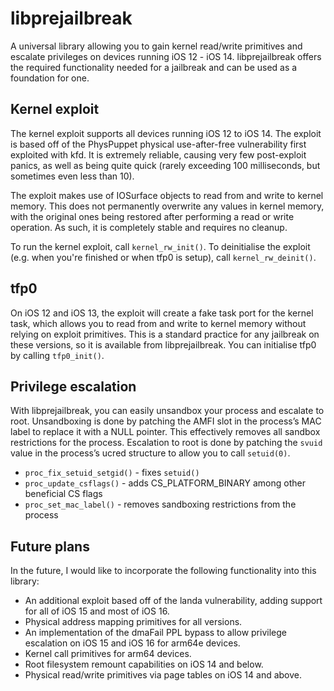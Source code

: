 # libprejailbreak

A universal library allowing you to gain kernel read/write primitives and escalate privileges on devices running iOS 12 - iOS 14. libprejailbreak offers the required functionality needed for a jailbreak and can be used as a foundation for one.

## Kernel exploit
The kernel exploit supports all devices running iOS 12 to iOS 14. The exploit is based off of the PhysPuppet physical use-after-free vulnerability first exploited with kfd. It is extremely reliable, causing very few post-exploit panics, as well as being quite quick (rarely exceeding 100 milliseconds, but sometimes even less than 10).

The exploit makes use of IOSurface objects to read from and write to kernel memory. This does not permanently overwrite any values in kernel memory, with the original ones being restored after performing a read or write operation. As such, it is completely stable and requires no cleanup.

To run the kernel exploit, call `kernel_rw_init()`. To deinitialise the exploit (e.g. when you're finished or when tfp0 is setup), call `kernel_rw_deinit()`.

## tfp0
On iOS 12 and iOS 13, the exploit will create a fake task port for the kernel task, which allows you to read from and write to kernel memory without relying on exploit primitives. This is a standard practice for any jailbreak on these versions, so it is available from libprejailbreak. You can initialise tfp0 by calling `tfp0_init()`.

## Privilege escalation
With libprejailbreak, you can easily unsandbox your process and escalate to root. Unsandboxing is done by patching the AMFI slot in the process’s MAC label to replace it with a NULL pointer. This effectively removes all sandbox restrictions for the process. Escalation to root is done by patching the `svuid` value in the process’s ucred structure to allow you to call `setuid(0)`.

* `proc_fix_setuid_setgid()` - fixes `setuid()`
* `proc_update_csflags()` - adds CS_PLATFORM_BINARY among other beneficial CS flags
* `proc_set_mac_label()` - removes sandboxing restrictions from the process

## Future plans
In the future, I would like to incorporate the following functionality into this library:
* An additional exploit based off of the landa vulnerability, adding support for all of iOS 15 and most of iOS 16.
* Physical address mapping primitives for all versions.
* An implementation of the dmaFail PPL bypass to allow privilege escalation on iOS 15 and iOS 16 for arm64e devices.
* Kernel call primitives for arm64 devices.
* Root filesystem remount capabilities on iOS 14 and below.
* Physical read/write primitives via page tables on iOS 14 and above.